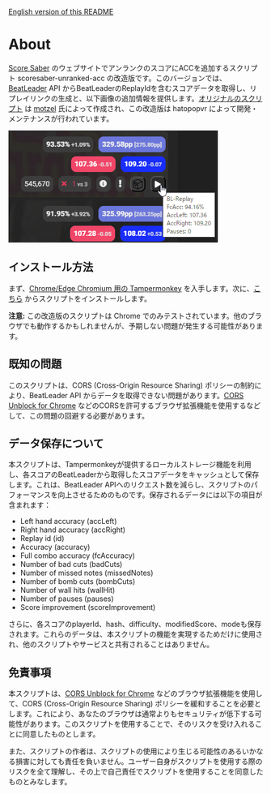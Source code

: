 [English version of this README](README.md)

# About

[Score Saber](https://scoresaber.com) のウェブサイトでアンランクのスコアにACCを追加するスクリプト scoresaber-unranked-acc の改造版です。このバージョンでは、[BeatLeader](https://www.beatleader.xyz/) API からBeatLeaderのReplayIdを含むスコアデータを取得し、リプレイリンクの生成と、以下画像の追加情報を提供します。[オリジナルのスクリプト](https://github.com/motzel/scoresaber-unranked-acc) は [motzel](https://github.com/motzel) 氏によって作成され、この改造版は hatopopvr によって開発・メンテナンスが行われています。

![image](images/image_002.png)

## インストール方法

まず、[Chrome/Edge Chromium 用の Tampermonkey](https://chrome.google.com/webstore/detail/tampermonkey/dhdgffkkebhmkfjojejmpbldmpobfkfo) を入手します。次に、[こちら](https://github.com/hatopopvr/scoresaber-enhanced-bl-replays/raw/master/scoresaber-enhanced-bl-replays.user.js) からスクリプトをインストールします。

**注意:** この改造版のスクリプトは Chrome でのみテストされています。他のブラウザでも動作するかもしれませんが、予期しない問題が発生する可能性があります。

## 既知の問題

このスクリプトは、CORS (Cross-Origin Resource Sharing) ポリシーの制約により、BeatLeader API からデータを取得できない問題があります。[CORS Unblock for Chrome](https://chrome.google.com/webstore/detail/cors-unblock/lfhmikememgdcahcdlaciloancbhjino) などのCORSを許可するブラウザ拡張機能を使用するなどして、この問題の回避する必要があります。

## データ保存について

本スクリプトは、Tampermonkeyが提供するローカルストレージ機能を利用し、各スコアのBeatLeaderから取得したスコアデータをキャッシュとして保存します。これは、BeatLeader APIへのリクエスト数を減らし、スクリプトのパフォーマンスを向上させるためのものです。保存されるデータには以下の項目が含まれます：

- Left hand accuracy (accLeft)
- Right hand accuracy (accRight)
- Replay id (id)
- Accuracy (accuracy)
- Full combo accuracy (fcAccuracy)
- Number of bad cuts (badCuts)
- Number of missed notes (missedNotes)
- Number of bomb cuts (bombCuts)
- Number of wall hits (wallHit)
- Number of pauses (pauses)
- Score improvement (scoreImprovement)

さらに、各スコアのplayerId、hash、difficulty、modifiedScore、modeも保存されます。これらのデータは、本スクリプトの機能を実現するためだけに使用され、他のスクリプトやサービスと共有されることはありません。

## 免責事項

本スクリプトは、[CORS Unblock for Chrome](https://chrome.google.com/webstore/detail/cors-unblock/lfhmikememgdcahcdlaciloancbhjino) などのブラウザ拡張機能を使用して、CORS (Cross-Origin Resource Sharing) ポリシーを緩和することを必要とします。これにより、あなたのブラウザは通常よりもセキュリティが低下する可能性があります。このスクリプトを使用することで、そのリスクを受け入れることに同意したものとします。

また、スクリプトの作者は、スクリプトの使用により生じる可能性のあるいかなる損害に対しても責任を負いません。ユーザー自身がスクリプトを使用する際のリスクを全て理解し、その上で自己責任でスクリプトを使用することを同意したものとみなします。